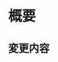 <!-- テンプレに沿ってPRを出しましょう
コメント文は出力されないから消さなくてOK -->

# 概要

## 変更内容

<!-- 具体的に何を変更したのか、簡単に箇条書きで記述 -->
<!-- 画面の変更がある場合、スクショも添付 -->

